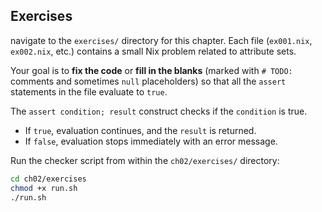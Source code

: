 ## Exercises 

navigate to the `exercises/` directory for this chapter. Each file (`ex001.nix`, `ex002.nix`, etc.) contains a small Nix problem related to attribute sets.

Your goal is to **fix the code** or **fill in the blanks** (marked with `# TODO:` comments and sometimes `null` placeholders) so that all the `assert` statements in the file evaluate to `true`.

The `assert condition; result` construct checks if the `condition` is true.
- If `true`, evaluation continues, and the `result` is returned.
- If `false`, evaluation stops immediately with an error message.

Run the checker script from within the `ch02/exercises/` directory:
```bash
cd ch02/exercises
chmod +x run.sh 
./run.sh
```
